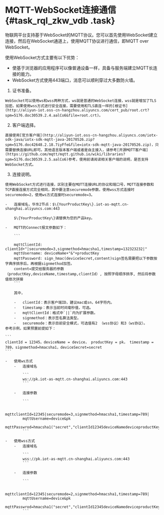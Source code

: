 # MQTT-WebSocket连接通信 {#task_rql_zkw_vdb .task}

物联网平台支持基于WebSocket的MQTT协议。您可以首先使用WebSocket建立连接，然后在WebSocket通道上，使用MQTT协议进行通信，即MQTT over WebSocket。

使用WebSocket方式主要有以下优势：

-   使基于浏览器的应用程序可以像普通设备一样，具备与服务端建立MQTT长连接的能力。
-   WebSocket方式使用443端口，消息可以顺利穿过大多数防火墙。

1.   证书准备。 

    WebSocket可以使用ws和wss两种方式，ws就是普通的WebSocket连接，wss就是增加了TLS加密。如果使用wss方式进行安全连接，需要使用和TLS直连一样的[根证书](http://aliyun-iot.oss-cn-hangzhou.aliyuncs.com/cert_pub/root.crt?spm=5176.doc30539.2.4.aalCo6&file=root.crt)。

2.   客户端选择。 

    直接使用[官方客户端](http://aliyun-iot.oss-cn-hangzhou.aliyuncs.com/iotx-sdk-java/iotx-sdk-mqtt-java-20170526.zip?spm=5176.doc42648.2.18.7iyFfe&file=iotx-sdk-mqtt-java-20170526.zip)，只需要替换连接URL即可。其他语言版本客户端或者是自主接入，请参考[开源MQTT客户端](https://github.com/mqtt/mqtt.github.io/wiki/libraries?spm=5176.doc30539.2.5.aalCo6)参考，使用前请阅读相关客户端的说明，是否支持WebSocket方式。

3.   连接说明。 

    使用WebSocket方式进行连接，区别主要在MQTT连接URL的协议和端口号，MQTT连接参数和TCP直接连接方式完全相同，其中要注意securemode参数，使用wss方式连接时securemode=2，使用ws方式连接时securemode=3。

    -   连接域名，华东2节点：$\{YourProductKey\}.iot-as-mqtt.cn-shanghai.aliyuncs.com:443

        $\{YourProductKey\}请替换为您的产品key。

    -   MQTT的Connect报文参数如下：

        ```
        
        mqttClientId: clientId+"|securemode=3,signmethod=hmacsha1,timestamp=132323232|"
        mqttUsername: deviceName+"&"+productKey
        mqttPassword: sign_hmac(deviceSecret,content)sign签名需要把以下参数按字典序排序后，再根据signmethod加签。
        content=提交给服务器的参数（productKey,deviceName,timestamp,clientId）, 按照字母顺序排序, 然后将参数值依次拼接
        ```

        其中，

        -   clientId：表示客户端ID，建议mac或sn，64字符内。
        -   timestamp：表示当前时间毫秒值，可选。
        -   mqttClientId：格式中`||`内为扩展参数。
        -   signmethod：表示签名算法类型。
        -   securemode：表示目前安全模式，可选值有2 （wss协议）和3（ws协议）。
    参考示例，如果预置前提如下：

    ```
    clientId = 12345，deviceName = device， productKey = pk， timestamp = 789，signmethod=hmacsha1，deviceSecret=secret
    ```

    -   使用ws方式
        -   连接域名

            ```
            ws://pk.iot-as-mqtt.cn-shanghai.aliyuncs.com:443
            ```

        -   连接参数

            ```
            
            mqttclientId=12345|securemode=3,signmethod=hmacsha1,timestamp=789|
            mqttUsername=device&pk
            mqttPasswrod=hmacsha1("secret","clientId12345deviceNamedeviceproductKeypktimestamp789").toHexString(); 
            ```

    -   使用wss方式
        -   连接域名

            ```
            wss://pk.iot-as-mqtt.cn-shanghai.aliyuncs.com:443
            ```

        -   连接参数

            ```
            
            mqttclientId=12345|securemode=2,signmethod=hmacsha1,timestamp=789|
            mqttUsername=device&pk
            mqttPasswrod=hmacsha1("secret","clientId12345deviceNamedeviceproductKeypktimestamp789").toHexString();
            ```


